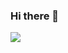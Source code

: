 ### Hi there 👋

[![](https://github-readme-stats.vercel.app/api?username=towindback)](https://github.com/towindback)
